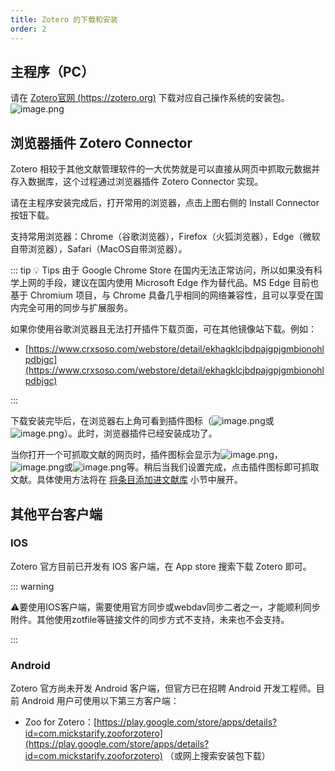 ```yaml
---
title: Zotero 的下载和安装
order: 2
---
```


## 主程序（PC）

请在 [Zotero官网 (https://zotero.org)](https://zotero.org) 下载对应自己操作系统的安装包。
![image.png](https://cdn.nlark.com/yuque/0/2022/png/32594373/1662086662454-3387bcac-d7c3-4ffb-9303-f47083cba825.png#clientId=u5dcd1765-e673-4&from=paste&height=723&id=KVMVB&name=image.png&originHeight=1085&originWidth=1549&originalType=binary&ratio=1&rotation=0&showTitle=false&size=180647&status=done&style=none&taskId=ubae05bbd-8381-401f-a602-f1f8ad196a1&title=&width=1032.6666666666667)

## 浏览器插件 Zotero Connector

Zotero 相较于其他文献管理软件的一大优势就是可以直接从网页中抓取元数据并存入数据库，这个过程通过浏览器插件 Zotero Connector 实现。

请在主程序安装完成后，打开常用的浏览器，点击上图右侧的 Install Connector 按钮下载。

支持常用浏览器：Chrome（谷歌浏览器），Firefox（火狐浏览器），Edge（微软自带浏览器），Safari（MacOS自带浏览器）。

::: tip
💡 Tips
由于 Google Chrome Store 在国内无法正常访问，所以如果没有科学上网的手段，建议在国内使用 Microsoft Edge 作为替代品。MS Edge 目前也基于 Chromium 项目，与 Chrome 具备几乎相同的网络兼容性，且可以享受在国内完全可用的同步与扩展服务。

如果你使用谷歌浏览器且无法打开插件下载页面，可在其他镜像站下载。例如：

- [https://www.crxsoso.com/webstore/detail/ekhagklcjbdpajgpjgmbionohlpdbjgc](https://www.crxsoso.com/webstore/detail/ekhagklcjbdpajgpjgmbionohlpdbjgc)

:::

下载安装完毕后，在浏览器右上角可看到插件图标（![image.png](https://cdn.nlark.com/yuque/0/2022/png/32594373/1662087218127-8ab6804f-80bc-4cb2-9e11-8e82828b0469.png#clientId=u5dcd1765-e673-4&from=paste&height=28&id=udf17bcec&name=image.png&originHeight=42&originWidth=43&originalType=binary&ratio=1&rotation=0&showTitle=false&size=933&status=done&style=none&taskId=ud26b24c9-5caf-45da-ae4a-bcea60a6d4c&title=&width=28.666666666666668)或![image.png](https://cdn.nlark.com/yuque/0/2022/png/32594373/1662087227151-d31df1bc-19b2-440d-b6c9-b21925270753.png#clientId=u5dcd1765-e673-4&from=paste&height=28&id=u758c7015&name=image.png&originHeight=42&originWidth=43&originalType=binary&ratio=1&rotation=0&showTitle=false&size=1206&status=done&style=none&taskId=ubb84eeb6-e5e5-40fe-b186-0fa3c786f49&title=&width=28.666666666666668)）。此时，浏览器插件已经安装成功了。

当你打开一个可抓取文献的网页时，插件图标会显示为![image.png](https://cdn.nlark.com/yuque/0/2022/png/32594373/1662087257103-ea9a0027-edbc-4219-a216-c21b9719e0f5.png#clientId=u5dcd1765-e673-4&from=paste&height=28&id=ub8d5f94c&name=image.png&originHeight=42&originWidth=43&originalType=binary&ratio=1&rotation=0&showTitle=false&size=1195&status=done&style=none&taskId=u23eca17c-fab3-46d3-8f7f-ee987ed0a11&title=&width=28.666666666666668)，![image.png](https://cdn.nlark.com/yuque/0/2022/png/32594373/1662087322376-af8e59a1-b3f4-4143-ae9d-5c73871df2f1.png#clientId=u5dcd1765-e673-4&from=paste&height=28&id=u470272bf&name=image.png&originHeight=42&originWidth=43&originalType=binary&ratio=1&rotation=0&showTitle=false&size=1558&status=done&style=none&taskId=u139e3553-9583-4482-be96-762b4b6dac8&title=&width=28.666666666666668)或![image.png](https://cdn.nlark.com/yuque/0/2022/png/32594373/1662087453775-ce0c6dee-3036-4841-99e2-329ca994e5ab.png#clientId=u5dcd1765-e673-4&from=paste&height=28&id=ude98fadc&name=image.png&originHeight=42&originWidth=43&originalType=binary&ratio=1&rotation=0&showTitle=false&size=813&status=done&style=none&taskId=ub56ed3d5-846f-4041-a854-aead62711c8&title=&width=28.666666666666668)等。稍后当我们设置完成，点击插件图标即可抓取文献。具体使用方法将在 [将条目添加进文献库](https://zotero.yuque.com/staff-gkhviy/zotero/lx3yts?view=doc_embed) 小节中展开。

## 其他平台客户端

### IOS

Zotero 官方目前已开发有 IOS 客户端，在 App store 搜索下载 Zotero 即可。

::: warning

⚠️要使用IOS客户端，需要使用官方同步或webdav同步二者之一，才能顺利同步附件。其他使用zotfile等链接文件的同步方式不支持，未来也不会支持。

:::

### Android

Zotero 官方尚未开发 Android 客户端，但官方已在招聘 Android 开发工程师。目前 Android 用户可使用以下第三方客户端：

- Zoo for Zotero：[https://play.google.com/store/apps/details?id=com.mickstarify.zooforzotero](https://play.google.com/store/apps/details?id=com.mickstarify.zooforzotero) （或网上搜索安装包下载）
